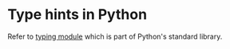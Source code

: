 # Type hints in Python

Refer to [typing module](https://docs.python.org/3/library/typing.html) which is part of Python's standard library.
